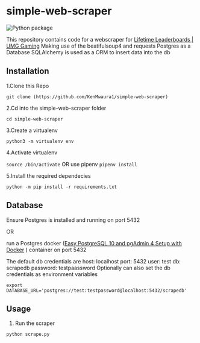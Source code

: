 # simple-web-scraper

![Python package](https://github.com/KenMwaura1/simple-web-scraper/workflows/Python%20package/badge.svg)

This repository contains code for a webscraper for [Lifetime Leaderboards \| UMG Gaming](https://www.umggaming.com/leaderboards)
Making use of the beatifulsoup4 and requests
Postgres as a Database
SQLAlchemy is used as a ORM to insert data into the db

## Installation

1.Clone this Repo

`git clone (https://github.com/KenMwaura1/simple-web-scraper)`

2.Cd into the simple-web-scraper folder

`cd simple-web-scraper`

3.Create a virtualenv

`python3 -m virtualenv env`

4.Activate virtualenv

`source /bin/activate` OR use pipenv `pipenv install`

5.Install the required dependecies

`python -m pip install -r requirements.txt`

## Database

Ensure Postgres is installed and running on port 5432

OR

run a Postgres docker ([Easy PostgreSQL 10 and pgAdmin 4 Setup with Docker](https://info.crunchydata.com/blog/easy-postgresql-10-and-pgadmin-4-setup-with-docker) ) container on port 5432

The default db credentials are host: localhost port: 5432 user: test db: scrapedb password: testpaassword
Optionally can also set the db credentials as environment variables

`export DATABASE_URL='postgres://test:testpassword@localhost:5432/scrapedb'`

## Usage

1. Run the scraper

`python scrape.py`
